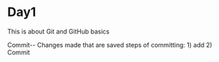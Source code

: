# Day1
This is about Git and GitHub basics


Commit-- Changes made that are saved
steps of committing: 1) add
                     2) Commit

